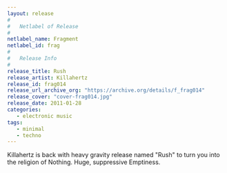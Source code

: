 ```yaml
---
layout: release
#
#   Netlabel of Release
#
netlabel_name: Fragment
netlabel_id: frag
#
#   Release Info
#
release_title: Rush
release_artist: Killahertz
release_id: frag014
release_url_archive_org: "https://archive.org/details/f_frag014"
release_cover: "cover-frag014.jpg"
release_date: 2011-01-28
categories:
   - electronic music
tags:
   - minimal
   - techno
---
```

Killahertz is back with heavy gravity release named "Rush" to turn you into the religion of Nothing. Huge, suppressive Emptiness.
